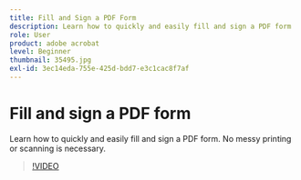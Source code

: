 ```yaml
---
title: Fill and Sign a PDF Form
description: Learn how to quickly and easily fill and sign a PDF form
role: User
product: adobe acrobat
level: Beginner
thumbnail: 35495.jpg
exl-id: 3ec14eda-755e-425d-bdd7-e3c1cac8f7af
---
```

# Fill and sign a PDF form

Learn how to quickly and easily fill and sign a PDF form. No messy printing or scanning is necessary.

>[!VIDEO](https://video.tv.adobe.com/v/35495?hidetitle=true)
